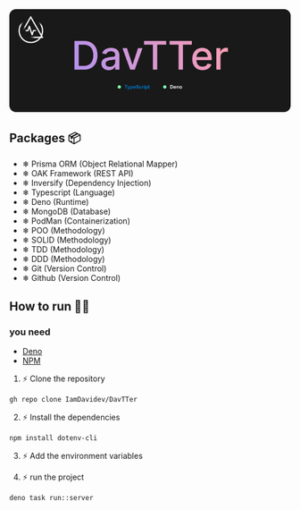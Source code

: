 <div align="center">
 <img src="/static/DavTTer_Header.png" alt="header davtter ddd" width="1080"/>
</div>


## Packages 📦

- ❄ Prisma ORM (Object Relational Mapper)
- ❄ OAK Framework (REST API)
- ❄ Inversify (Dependency Injection)
- ❄ Typescript (Language)
- ❄ Deno (Runtime)
- ❄ MongoDB (Database)
- ❄ PodMan (Containerization)
- ❄ POO (Methodology)
- ❄ SOLID (Methodology)
- ❄ TDD (Methodology)
- ❄ DDD (Methodology)
- ❄ Git (Version Control)
- ❄ Github (Version Control)

## How to run 🏃‍♂️

### you need

- [Deno](https://deno.land/)
- [NPM](https://www.npmjs.com/)

1. ⚡ Clone the repository

```bash
gh repo clone IamDavidev/DavTTer
```

2. ⚡ Install the dependencies

```bash
npm install dotenv-cli
```

3. ⚡ Add the environment variables

4. ⚡ run the project

```bash
deno task run::server
```
